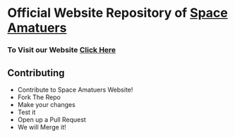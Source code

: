 # Official Website Repository of [Space Amatuers](https://discord.gg/NwfmBd9Z2u)
 ### To Visit our Website [Click Here](spaceamateurs.github.io)
## Contributing
 - Contribute to Space Amatuers Website!
 - Fork The Repo
 - Make your changes
 - Test it
 - Open up a Pull Request
 - We will Merge it!


